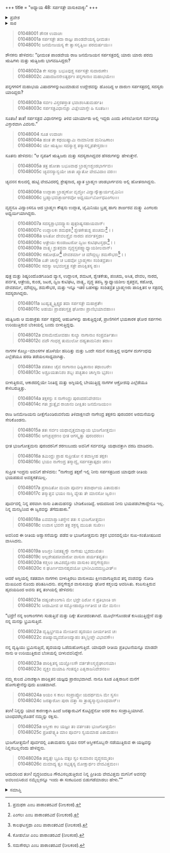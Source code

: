 +++
title = "ಅಧ್ಯಾಯ 48: ಸರ್ಪಸತ್ರೇ ವಾಸುಕಿವಾಕ್ಯಃ"
+++

<details><summary>ಪ್ರವೇಶ</summary>


।।   ಓಂ ಓಂ ನಮೋ ನಾರಾಯಣಾಯ।।   ಶ್ರೀ ವೇದವ್ಯಾಸಾಯ ನಮಃ ।।

ಶ್ರೀ ಕೃಷ್ಣದ್ವೈಪಾಯನ ವೇದವ್ಯಾಸ ವಿರಚಿತ  

**ಶ್ರೀ ಮಹಾಭಾರತ**

**ಆದಿ ಪರ್ವ**

**ಆಸ್ತೀಕ ಪರ್ವ**

**ಅಧ್ಯಾಯ 48**

</details>


<details><summary>ಸಾರ</summary>
ಯಾಗದಲ್ಲಿ ಪುರೋಹಿತ ಪ್ರಮುಖರ ಹೆಸರುಗಳು (1-10). ತಕ್ಷಕನು ಇಂದ್ರನ ರಕ್ಷಣೆಯಲ್ಲಿ ಬರುವುದು (11-20). ವಾಸುಕಿಯು ಆಸ್ತೀಕನನ್ನು ಕರೆಯುವಂತೆ ತಂಗಿಗೆ ಹೇಳುವುದು (21-2).

</details>


> 01048001 ಶೌನಕ ಉವಾಚ।  
01048001a ಸರ್ಪಸತ್ರೇ ತದಾ ರಾಜ್ಞಃ ಪಾಂಡವೇಯಸ್ಯ ಧೀಮತಃ।  
01048001c ಜನಮೇಜಯಸ್ಯ ಕೇ ತ್ವಾಸನೃತ್ವಿಜಃ ಪರಮರ್ಷಯಃ।।

ಶೌನಕನು ಹೇಳಿದನು: “ಧೀಮಂತ ಪಾಂಡವೇಯ ರಾಜ ಜನಮೇಜಯನ ಸರ್ಪಸತ್ರದಲ್ಲಿ ಯಾರು ಯಾರು ಪರಮ ಋಷಿಗಳು ಮತ್ತು ಋತ್ವಿಜರು ಭಾಗವಹಿಸಿದ್ದರು?

> 01048002a ಕೇ ಸದಸ್ಯಾ ಬಭೂವುಶ್ಚ ಸರ್ಪಸತ್ರೇ ಸುದಾರುಣೇ।   
01048002c ವಿಷಾದಜನನೇಽತ್ಯರ್ಥಂ ಪನ್ನಗಾನಾಂ ಮಹಾಭಯೇ।।

ಪನ್ನಗಗಳಿಗೆ ಮಹಾಭಯ ವಿಷಾದಗಳನ್ನುಂಟುಮಾಡುವ ಉದ್ದೇಶವನ್ನು ಹೊಂದಿದ್ದ ಆ ದಾರುಣ ಸರ್ಪಸತ್ರದಲ್ಲಿ ಸದಸ್ಯರು ಯಾರಿದ್ದರು?

> 01048003a ಸರ್ವಂ ವಿಸ್ತರತಸ್ತಾತ ಭವಾಶಂಸಿತುಮರ್ಹತಿ।  
01048003c ಸರ್ಪಸತ್ರವಿಧಾನಜ್ಞಾ ವಿಜ್ಞೇಯಾಸ್ತೇ ಹಿ ಸೂತಜ।।

ಸೂತಜ! ತಾತ! ಸರ್ಪಸತ್ರದ ವಿಧಾನಗಳನ್ನು ತಿಳಿದ ಯಾರ್ಯಾರು ಅಲ್ಲಿ ಇದ್ದರು ಎಂದು ತಿಳಿಸಲೋಸುಗ ಸರ್ವವನ್ನೂ ವಿಸ್ತಾರವಾಗಿ ವಿವರಿಸು.”

> 01048004 ಸೂತ ಉವಾಚ।  
01048004a ಹಂತ ತೇ ಕಥಯಿಷ್ಯಾಮಿ ನಾಮಾನೀಹ ಮನೀಷಿಣಾಂ।  
01048004c ಯೇ ಋತ್ವಿಜಃ ಸದಸ್ಯಾಶ್ಚ ತಸ್ಯಾಸನ್ನೃಪತೇಸ್ತದಾ।।

ಸೂತನು ಹೇಳಿದನು: “ಆ ನೃಪತಿಗೆ ಋತ್ವಿಜರು ಮತ್ತು ಸದಸ್ಯರಾಗಿದ್ದವರ ಹೆಸರುಗಳನ್ನು ಹೇಳುತ್ತೇನೆ.

> 01048005a ತತ್ರ ಹೋತಾ ಬಭೂವಾಥ ಬ್ರಾಹ್ಮಣಶ್ಚಂಡಭಾರ್ಗವಃ।   
01048005c ಚ್ಯವನಸ್ಯಾನ್ವಯೇ ಜಾತಃ ಖ್ಯಾತೋ ವೇದವಿದಾಂ ವರಃ।।

ಚ್ಯವನನ ಕುಲದಲ್ಲಿ ಹುಟ್ಟಿ ವೇದವಿದರಲ್ಲಿ ಶ್ರೇಷ್ಠನಾದ, ಖ್ಯಾತ ಬ್ರಾಹ್ಮಣ ಚಂಡಭಾರ್ಗವನು ಅಲ್ಲಿ ಹೋತನಾಗಿದ್ದನು.

> 01048006a ಉದ್ಗಾತಾ ಬ್ರಾಹ್ಮಣೋ ವೃದ್ಧೋ ವಿದ್ವಾನ್ಕೌತ್ಸಾರ್ಯಜೈಮಿನಿಃ।  
01048006c ಬ್ರಹ್ಮಾಭವಚ್ಛಾರ್ಙರವೋ ಅಧ್ವರ್ಯುರ್ಬೋಧಪಿಂಗಲಃ।।

ವೃದ್ಧನೂ ವಿದ್ವಾಂಸನೂ ಆದ ಬ್ರಾಹ್ಮಣ ಕೌತ್ಸನು ಉದ್ಗಾತ, ಜೈಮಿನಿಯು ಬ್ರಹ್ಮ ಹಾಗು ಶಾರ್ಙರವ ಮತ್ತ್ತು ಪಿಂಗಲರು ಅಧ್ವರ್ಯಿಯಾಗಿದ್ದರು.

> 01048007a ಸದಸ್ಯಶ್ಚಾಭವದ್ವ್ಯಾಸಃ ಪುತ್ರಶಿಷ್ಯಸಹಾಯವಾನ್।  
01048007c ಉದ್ದಾಲಕಃ ಶಮಥಕಃ[^1] ಶ್ವೇತಕೇತುಶ್ಚ ಪಂಚಮಃ[^2]।।  
01048008a ಅಸಿತೋ ದೇವಲಶ್ಚೈವ ನಾರದಃ ಪರ್ವತಸ್ತಥಾ।  
01048008c ಆತ್ರೇಯಃ ಕುಂಡಜಟರೋ ದ್ವಿಜಃ ಕುಟಿಘಟಸ್ತಥಾ[^3]।।  
01048009a ವಾತ್ಸ್ಯಃ ಶ್ರುತಶ್ರವಾ ವೃದ್ಧಸ್ತಪಹ್ಸ್ವಾಧ್ಯಾಯಶೀಲವಾನ್।   
01048009c ಕಹೋಢೋ[^4] ದೇವಶರ್ಮಾ ಚ ಮೌದ್ಗಲ್ಯಃ ಶಮಸೌಭರಃ[^5]।।  
01048010a ಏತೇ ಚಾನ್ಯೇ ಚ ಬಹವೋ ಬ್ರಾಹ್ಮಣಾಃ ಸಂಶಿತವ್ರತಾಃ।  
01048010c ಸದಸ್ಯಾ ಅಭವಂಸ್ತತ್ರ ಸತ್ರೇ ಪಾರಿಕ್ಷಿತಸ್ಯ ಹ।।

ಪುತ್ರ ಮತ್ತು ಶಿಷ್ಯರಿಂದೊಡಗೂಡಿದ ವ್ಯಾಸ, ಉದ್ದಾಲಕ, ಶಮಟಕ, ಶ್ವೇತಕೇತು, ಪಂಚಮ, ಅಸಿತ, ದೇವಲ, ನಾರದ, ಪರ್ವತ, ಆತ್ರೇಯ, ಕುಂಡ, ಜಟರ, ದ್ವಿಜ ಕುಟಿಘಟ, ವಾತ್ಸ್ಯ, ವೃದ್ಧ ತಪಸ್ವಿ ಸ್ವಾಧ್ಯಾಯಶೀಲ ಶೃತಶ್ರವ, ಕಹೋಢ, ದೇವಶರ್ಮ, ಮೌದ್ಗಲ್ಯ, ಶಮಸೌಭರ, ಮತ್ತು ಇನ್ನೂ ಇತರ ಬಹಳಷ್ಟು ಸಂಶಿತವ್ರತ ಬ್ರಾಹ್ಮಣರು ಪಾರಿಕ್ಷಿತನ ಆ ಸತ್ರದಲ್ಲಿ ಸದಸ್ಯರಾಗಿದ್ದರು.

> 01048011a ಜುಹ್ವತ್ಸ್ವೃತ್ವಿಕ್ಷ್ವಥ ತದಾ ಸರ್ಪಸತ್ರೇ ಮಹಾಕ್ರತೌ।  
01048011c ಅಹಯಃ ಪ್ರಾಪತಂಸ್ತತ್ರ ಘೋರಾಃ ಪ್ರಾಣಿಭಯಾವಹಾಃ।।

ಋತ್ವಿಜರು ಆ ಮಹಾಕ್ರತು ಸರ್ಪ ಸತ್ರದಲ್ಲಿ ಆಹುತಿಗಳನ್ನು ಹಾಕುತ್ತಿದ್ದಂತೆ, ಪ್ರಾಣಿಗಳಿಗೆ ಭಯಕಾರಕ ಘೋರ ಸರ್ಪಗಳು ಉರಿಯುತ್ತಿರುವ ಬೆಂಕಿಯಲ್ಲಿ ಬಂದು ಬೀಳುತ್ತಿದ್ದವು.

> 01048012a ವಸಾಮೇದೋವಹಾಃ ಕುಲ್ಯಾ ನಾಗಾನಾಂ ಸಂಪ್ರವರ್ತಿತಾಃ।  
01048012c ವವೌ ಗಂಧಶ್ಚ ತುಮುಲೋ ದಹ್ಯತಾಮನಿಶಂ ತದಾ।।

ನಾಗಗಳ ಕೊಬ್ಬು-ಮಾಂಸಗಳ ಹೊಳೆಯೇ ಹರಿದಿತ್ತು ಮತ್ತು ಒಂದೇ ಸಮನೆ ಸುಡುತ್ತಿದ್ದ ಅವುಗಳ ದುರ್ಗಂಧವು ಎಲ್ಲೆಡೆಯೂ ಹರಡಿ ತಡೆಯಲಸಾಧ್ಯವಾಗಿತ್ತು.

> 01048013a ಪತತಾಂ ಚೈವ ನಾಗಾನಾಂ ಧಿಷ್ಟಿತಾನಾಂ ತಥಾಂಬರೇ।  
01048013c ಅಶ್ರೂಯತಾನಿಶಂ ಶಬ್ದಃ ಪಚ್ಯತಾಂ ಚಾಗ್ನಿನಾ ಭೃಶಂ।।

ಬೀಳುತ್ತಿರುವ, ಆಕಾಶದಲ್ಲಿಯೇ ನಿಂತಿದ್ದ ಮತ್ತು ಅಗ್ನಿಯಲ್ಲಿ ಬೇಯುತ್ತಿದ್ದ ನಾಗಗಳ ಆಕ್ರೋಶವು ಎಲ್ಲೆಡೆಯೂ ಕೇಳಿಬರುತ್ತಿತ್ತು.

> 01048014a ತಕ್ಷಕಸ್ತು ಸ ನಾಗೇಂದ್ರಃ ಪುರಂದರನಿವೇಶನಂ।  
01048014c ಗತಃ ಶ್ರುತ್ವೈವ ರಾಜಾನಂ ದೀಕ್ಷಿತಂ ಜನಮೇಜಯಂ।।

ರಾಜ ಜನಮೇಜಯನು ದೀಕ್ಷೆಗೊಂಡಿರುವನೆಂದು ತಿಳಿದಾಕ್ಷಣವೇ ನಾಗೇಂದ್ರ ತಕ್ಷಕನು ಪುರಂದರನ ಅರಮನೆಯನ್ನು ಸೇರಿಕೊಂಡನು.

> 01048015a ತತಃ ಸರ್ವಂ ಯಥಾವೃತ್ತಮಾಖ್ಯಾಯ ಭುಜಗೋತ್ತಮಃ।  
01048015c ಅಗಚ್ಛಚ್ಛರಣಂ ಭೀತ ಆಗಸ್ಕೃತ್ವಾ ಪುರಂದರಂ।।

ಭೀತ ಭುಜಗೋತ್ತಮನು ಪುರಂದರನಿಗೆ ಶರಣುಬಂದು ಅವನಿಗೆ ಸರ್ವವನ್ನೂ ಯಥಾವತ್ತಾಗಿ ವರದಿ ಮಾಡಿದನು.

> 01048016a ತಮಿಂದ್ರಃ ಪ್ರಾಹ ಸುಪ್ರೀತೋ ನ ತವಾಸ್ತೀಹ ತಕ್ಷಕ।  
01048016c ಭಯಂ ನಾಗೇಂದ್ರ ತಸ್ಮಾದ್ವೈ ಸರ್ಪಸತ್ರಾತ್ಕಥಂ ಚನ।।

ಸುಪ್ರೀತ ಇಂದ್ರನು ಅವನಿಗೆ ಹೇಳಿದನು: “ನಾಗೇಂದ್ರ ತಕ್ಷಕ! ಇಲ್ಲಿ ನೀನು ಸರ್ಪಸತ್ರದಿಂದ ಯಾವುದೇ ರೀತಿಯ ಭಯಪಡುವ ಅವಶ್ಯಕತೆಯಿಲ್ಲ.

> 01048017a ಪ್ರಸಾದಿತೋ ಮಯಾ ಪೂರ್ವಂ ತವಾರ್ಥಾಯ ಪಿತಾಮಹಃ।   
01048017c ತಸ್ಮಾತ್ತವ ಭಯಂ ನಾಸ್ತಿ ವ್ಯೇತು ತೇ ಮಾನಸೋ ಜ್ವರಃ।।

ಪೂರ್ವದಲ್ಲಿ ನಿನ್ನ ಪರವಾಗಿ ನಾನು ಪಿತಾಮಹನನ್ನು ಬೇಡಿಕೊಂಡಿದ್ದೆ. ಆದುದರಿಂದ ನೀನು ಭಯಪಡಬೇಕಾದ್ದೇನೂ ಇಲ್ಲ. ನಿನ್ನ ಮನಸ್ಸಿನಿಂದ ಈ ಜ್ವರವನ್ನು ತೆಗೆದುಹಾಕು.”

> 01048018a ಏವಮಾಶ್ವಾಸಿತಸ್ತೇನ ತತಃ ಸ ಭುಜಗೋತ್ತಮಃ।  
01048018c ಉವಾಸ ಭವನೇ ತತ್ರ ಶಕ್ರಸ್ಯ ಮುದಿತಃ ಸುಖೀ।।

ಅವನಿಂದ ಈ ರೀತಿಯ ಆಶ್ವಾಸನೆಯನ್ನು ಪಡೆದ ಆ ಭುಜಗೋತ್ತಮನು ಶಕ್ರನ ಭವನದಲ್ಲಿಯೇ ಸುಖ-ಸಂತೋಷದಿಂದ ವಾಸಿಸಿದನು.

> 01048019a ಅಜಸ್ರಂ ನಿಪತತ್ಸ್ವಗ್ನೌ ನಾಗೇಷು ಭೃಶದುಃಖಿತಃ।  
01048019c ಅಲ್ಪಶೇಷಪರೀವಾರೋ ವಾಸುಕಿಃ ಪರ್ಯತಪ್ಯತ।।  
01048020a ಕಶ್ಮಲಂ ಚಾವಿಶದ್ಘೋರಂ ವಾಸುಕಿಂ ಪನ್ನಗೇಶ್ವರಂ।  
01048020c ಸ ಘೂರ್ಣಮಾನಹೃದಯೋ ಭಗಿನೀಮಿದಮಬ್ರವೀತ್।।

ಆದರೆ ಅಗ್ನಿಯಲ್ಲಿ ಸತತವಾಗಿ ನಾಗಗಳು ಬೀಳುತ್ತಿರಲು ವಾಸುಕಿಯು ಕ್ಷೀಣವಾಗುತ್ತಿರುವ ತನ್ನ ವಂಶವನ್ನು ನೋಡಿ ದುಃಖದಿಂದ ನೊಂದು ಪರಿತಪಿಸಿದನು. ಪನ್ನಗೇಶ್ವರ ವಾಸುಕಿಯನ್ನು ಘೋರ ಕಶ್ಮಲವು ಆವರಿಸಿತು. ಕಂಪಿಸುತ್ತಿರುವ ಹೃದಯದಿಂದ ಅವನು ತನ್ನ ತಂಗಿಯಲ್ಲಿ ಹೇಳಿದನು:

> 01048021a ದಹ್ಯಂತೇಽಂಗಾನಿ ಮೇ ಭದ್ರೇ ದಿಶೋ ನ ಪ್ರತಿಭಾಂತಿ ಚ।  
01048021c ಸೀದಾಮೀವ ಚ ಸಮ್ಮೋಹಾದ್ಘೂರ್ಣತೀವ ಚ ಮೇ ಮನಃ।।

“ಭದ್ರೇ! ನನ್ನ ಅಂಗಾಂಗಗಳು ಸುಡುತ್ತಿವೆ ಮತ್ತು ದಿಕ್ಕೇ ತೋಚದಂತಾಗಿದೆ. ಮೂರ್ಛೆಗೊಂಡಂತೆ ಕುಸಿಯುತ್ತಿದ್ದೇನೆ ಮತ್ತು ನನ್ನ ಮನಸ್ಸು ಭ್ರಮಿಸುತ್ತಿದೆ.

> 01048022a ದೃಷ್ಟಿರ್ಭ್ರಮತಿ ಮೇಽತೀವ ಹೃದಯಂ ದೀರ್ಯತೀವ ಚ।  
01048022c ಪತಿಷ್ಯಾಮ್ಯವಶೋಽದ್ಯಾಹಂ ತಸ್ಮಿನ್ದೀಪ್ತೇ ವಿಭಾವಸೌ।।

ನನ್ನ ದೃಷ್ಟಿಯು ಭ್ರಮಿಸುತ್ತಿದೆ, ಹೃದಯವು ಒಡೆದುಹೋಗುತ್ತಿದೆ. ಯಾವುದೇ ರೀತಿಯ ಪ್ರತಿಭಟನೆಯನ್ನೂ ಮಾಡದೇ ನಾನು ಆ ಉರಿಯುತ್ತಿರುವ ಬೆಂಕಿಯಲ್ಲಿ ಬೀಳುವವನಿದ್ದೇನೆ.

> 01048023a ಪಾರಿಕ್ಷಿತಸ್ಯ ಯಜ್ಞೋಽಸೌ ವರ್ತತೇಽಸ್ಮಜ್ಜಿಘಾಂಸಯಾ।  
01048023c ವ್ಯಕ್ತಂ ಮಯಾಪಿ ಗಂತವ್ಯಂ ಪಿತೃರಾಜನಿವೇಶನಂ।।

ನಮ್ಮ ಕುಲದ ವಿನಾಶಕ್ಕಾಗಿ ಪಾರಿಕ್ಷಿತನ ಯಜ್ಞವು ಪ್ರಾರಂಭವಾಗಿದೆ. ನಾನೂ ಕೂಡ ಪಿತೃರಾಜನ ಮನೆಗೆ ಹೋಗುತ್ತೇನೆನ್ನುವುದು ಖಚಿತವಾಗಿದೆ.

> 01048024a ಅಯಂ ಸ ಕಾಲಃ ಸಂಪ್ರಾಪ್ತೋ ಯದರ್ಥಮಸಿ ಮೇ ಸ್ವಸಃ।  
01048024c ಜರತ್ಕಾರೋಃ ಪುರಾ ದತ್ತಾ ಸಾ ತ್ರಾಹ್ಯಸ್ಮಾನ್ಸಬಾಂಧವಾನ್।।

ತಂಗಿ! ನಿನ್ನನ್ನು ಯಾವ ಕಾರಣಕ್ಕಾಗಿ ಹಿಂದೆ ಜರತ್ಕಾರುವಿಗೆ ಕೊಟ್ಟಿದ್ದೆನೋ ಅದರ ಕಾಲ ಸಂಪ್ರಾಪ್ತಿಯಾಗಿದೆ. ಬಾಂಧವರೆಲ್ಲರೊಡನೆ ನಮ್ಮನ್ನು ರಕ್ಷಿಸು.

> 01048025a ಆಸ್ತೀಕಃ ಕಿಲ ಯಜ್ಞಂ ತಂ ವರ್ತಂತಂ ಭುಜಗೋತ್ತಮೇ।  
01048025c ಪ್ರತಿಷೇತ್ಸ್ಯತಿ ಮಾಂ ಪೂರ್ವಂ ಸ್ವಯಮಾಹ ಪಿತಾಮಹಃ।।

ಭುಜಗೋತ್ತಮೇ! ಪೂರ್ವದಲ್ಲಿ ಪಿತಾಮಹನು ಸ್ವಯಂ ನನಗೆ ಆಸ್ತೀಕನೊಬ್ಬನೇ ನಡೆಯುತ್ತಿರುವ ಈ ಯಜ್ಞವನ್ನು ನಿಲ್ಲಿಸಬಲ್ಲನೆಂದು ಹೇಳಿದ್ದನು.

> 01048026a ತದ್ವತ್ಸೇ ಬ್ರೂಹಿ ವತ್ಸಂ ಸ್ವಂ ಕುಮಾರಂ ವೃದ್ಧಸಮ್ಮತಂ।  
01048026c ಮಮಾದ್ಯ ತ್ವಂ ಸಭೃತ್ಯಸ್ಯ ಮೋಕ್ಷಾರ್ಥಂ ವೇದವಿತ್ತಮಂ।।

ಆದುದರಿಂದ ತಂಗಿ! ವೃದ್ಧರಿಂದಲೂ ಗೌರವಿಸಲ್ಪಡುತ್ತಿರುವ ನಿನ್ನ ಪ್ರೀತಿಯ ವೇದವಿತ್ತಮ ಮಗನಿಗೆ ಅವನನ್ನೇ ಅವಲಂಬಿಸಿರುವ ನಮ್ಮೆಲ್ಲರನ್ನೂ ಇಂದು ಈ ಸಂಕಟದಿಂದ ಬಿಡುಗಡೆಮಾಡಲು ಹೇಳು.””


<details><summary>ಸಮಾಪ್ತಿ</summary>

ಇತಿ ಶ್ರೀ ಮಹಾಭಾರತೇ ಆದಿಪರ್ವಣಿ ಆಸ್ತೀಕಪರ್ವಣಿ ಸರ್ಪಸತ್ರೇ ವಾಸುಕಿವಾಕ್ಯೇ ಅಷ್ಟಚತ್ವಾರಿಂಶೋಽಧ್ಯಾಯಃ।  
ಇದು ಶ್ರೀ ಮಹಾಭಾರತದಲ್ಲಿ ಆದಿಪರ್ವದಲ್ಲಿ ಆಸ್ತೀಕಪರ್ವದಲ್ಲಿ ಸರ್ಪಸತ್ರದಲ್ಲಿ ವಾಸುಕಿವಾಕ್ಯದಲ್ಲಿ ನಲವತ್ತೆಂಟನೆಯ ಅಧ್ಯಾಯವು.


</details>

[^1]: ಪ್ರಮಥಕಃ ಎಂಬ ಪಾಠಾಂತರವಿದೆ (ನೀಲಕಂಠ).

[^2]: ಪಿಂಗಲಃ ಎಂಬ ಪಾಠಾಂತರವಿದೆ (ನೀಲಕಂಠ).

[^3]: ಕಾಲಘಟಸ್ತಥಾ ಎಂಬ ಪಾಠಾಂತರವಿದೆ (ನೀಲಕಂಠ).

[^4]: ಕೋಹಲೋ ಎಂಬ ಪಾಠಾಂತರವಿದೆ (ನೀಲಕಂಠ).

[^5]: ಸಮಸೌರಭಃ ಎಂಬ ಪಾಠಾಂತರವಿದೆ (ನೀಲಕಂಠ).
